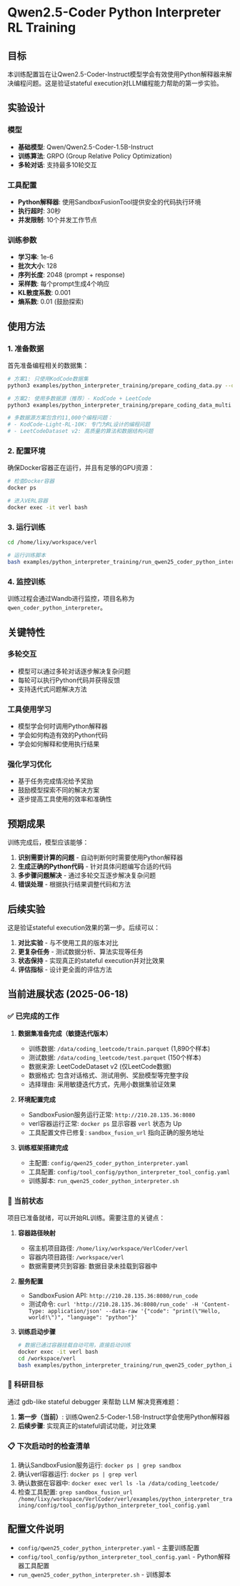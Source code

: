 # Qwen2.5-Coder Python Interpreter RL Training

## 目标

本训练配置旨在让Qwen2.5-Coder-Instruct模型学会有效使用Python解释器来解决编程问题。这是验证stateful execution对LLM编程能力帮助的第一步实验。

## 实验设计

### 模型
- **基础模型**: Qwen/Qwen2.5-Coder-1.5B-Instruct
- **训练算法**: GRPO (Group Relative Policy Optimization)
- **多轮对话**: 支持最多10轮交互

### 工具配置
- **Python解释器**: 使用SandboxFusionTool提供安全的代码执行环境
- **执行超时**: 30秒
- **并发限制**: 10个并发工作节点

### 训练参数
- **学习率**: 1e-6
- **批次大小**: 128
- **序列长度**: 2048 (prompt + response)
- **采样数**: 每个prompt生成4个响应
- **KL散度系数**: 0.001
- **熵系数**: 0.01 (鼓励探索)

## 使用方法

### 1. 准备数据

首先准备编程相关的数据集：

```bash
# 方案1: 只使用KodCode数据集
python3 examples/python_interpreter_training/prepare_coding_data.py --output_dir /data2/lixy/coding

# 方案2: 使用多数据源（推荐）- KodCode + LeetCode
python3 examples/python_interpreter_training/prepare_coding_data_multi.py --output_dir /data2/lixy/coding_multi

# 多数据源方案包含约11,000个编程问题：
# - KodCode-Light-RL-10K: 专门为RL设计的编程问题
# - LeetCodeDataset v2: 高质量的算法和数据结构问题
```

### 2. 配置环境

确保Docker容器正在运行，并且有足够的GPU资源：

```bash
# 检查Docker容器
docker ps

# 进入VERL容器
docker exec -it verl bash
```

### 3. 运行训练

```bash
cd /home/lixy/workspace/verl

# 运行训练脚本
bash examples/python_interpreter_training/run_qwen25_coder_python_interpreter.sh
```

### 4. 监控训练

训练过程会通过Wandb进行监控，项目名称为 `qwen_coder_python_interpreter`。

## 关键特性

### 多轮交互
- 模型可以通过多轮对话逐步解决复杂问题
- 每轮可以执行Python代码并获得反馈
- 支持迭代式问题解决方法

### 工具使用学习
- 模型学会何时调用Python解释器
- 学会如何构造有效的Python代码
- 学会如何解释和使用执行结果

### 强化学习优化
- 基于任务完成情况给予奖励
- 鼓励模型探索不同的解决方案
- 逐步提高工具使用的效率和准确性

## 预期成果

训练完成后，模型应该能够：

1. **识别需要计算的问题** - 自动判断何时需要使用Python解释器
2. **生成正确的Python代码** - 针对具体问题编写合适的代码
3. **多步骤问题解决** - 通过多轮交互逐步解决复杂问题
4. **错误处理** - 根据执行结果调整代码和方法

## 后续实验

这是验证stateful execution效果的第一步。后续可以：

1. **对比实验** - 与不使用工具的版本对比
2. **更复杂任务** - 测试数据分析、算法实现等任务
3. **状态保持** - 实现真正的stateful execution并对比效果
4. **评估指标** - 设计更全面的评估方法

## 当前进展状态 (2025-06-18)

### ✅ 已完成的工作

1. **数据集准备完成（敏捷迭代版本）**
   - 训练数据: `/data/coding_leetcode/train.parquet` (1,890个样本)
   - 测试数据: `/data/coding_leetcode/test.parquet` (150个样本)
   - 数据来源: LeetCodeDataset v2 (仅LeetCode数据)
   - 数据格式: 包含对话格式、测试用例、奖励模型等完整字段
   - 选择理由: 采用敏捷迭代方式，先用小数据集验证效果

2. **环境配置完成**
   - SandboxFusion服务运行正常: `http://210.28.135.36:8080`
   - verl容器运行正常: `docker ps` 显示容器 `verl` 状态为 Up
   - 工具配置文件已修复: `sandbox_fusion_url` 指向正确的服务地址

3. **训练框架搭建完成**
   - 主配置: `config/qwen25_coder_python_interpreter.yaml`
   - 工具配置: `config/tool_config/python_interpreter_tool_config.yaml`
   - 训练脚本: `run_qwen25_coder_python_interpreter.sh`

### 🔄 当前状态

项目已准备就绪，可以开始RL训练。需要注意的关键点：

1. **容器路径映射**
   - 宿主机项目路径: `/home/lixy/workspace/VerlCoder/verl`
   - 容器内项目路径: `/workspace/verl`
   - 数据需要拷贝到容器: 数据目录未挂载到容器中

2. **服务配置**
   - SandboxFusion API: `http://210.28.135.36:8080/run_code`
   - 测试命令: `curl 'http://210.28.135.36:8080/run_code' -H 'Content-Type: application/json' --data-raw '{"code": "print(\"Hello, world!\")", "language": "python"}'`

3. **训练启动步骤**
   ```bash
   # 数据已通过容器挂载自动可用，直接启动训练
   docker exec -it verl bash
   cd /workspace/verl
   bash examples/python_interpreter_training/run_qwen25_coder_python_interpreter.sh
   ```

### 🎯 科研目标

通过 gdb-like stateful debugger 来帮助 LLM 解决竞赛难题：

1. **第一步（当前）**: 训练Qwen2.5-Coder-1.5B-Instruct学会使用Python解释器
2. **后续步骤**: 实现真正的stateful调试功能，对比效果

### 📋 下次启动时的检查清单

1. 确认SandboxFusion服务运行: `docker ps | grep sandbox`
2. 确认verl容器运行: `docker ps | grep verl`
3. 确认数据在容器中: `docker exec verl ls -la /data/coding_leetcode/`
4. 检查工具配置: `grep sandbox_fusion_url /home/lixy/workspace/VerlCoder/verl/examples/python_interpreter_training/config/tool_config/python_interpreter_tool_config.yaml`

## 配置文件说明

- `config/qwen25_coder_python_interpreter.yaml` - 主要训练配置
- `config/tool_config/python_interpreter_tool_config.yaml` - Python解释器工具配置
- `run_qwen25_coder_python_interpreter.sh` - 训练脚本